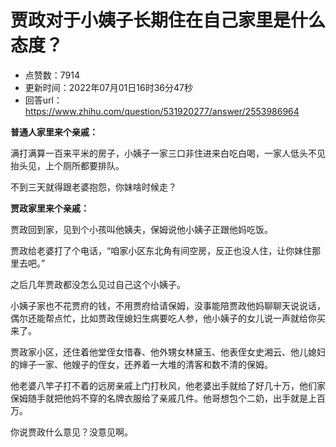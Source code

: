 # 贾政对于小姨子长期住在自己家里是什么态度？
- 点赞数：7914
- 更新时间：2022年07月01日16时36分47秒
- 回答url：https://www.zhihu.com/question/531920277/answer/2553986964
<body>
 <p data-pid="GBqGne4z"><b>普通人家里来个亲戚：</b></p>
 <p data-pid="gifdzt8T">满打满算一百来平米的房子，小姨子一家三口非住进来白吃白喝，一家人低头不见抬头见，上个厕所都要排队。</p>
 <p data-pid="n6fgKYja">不到三天就得跟老婆抱怨，你妹啥时候走？</p>
 <p data-pid="RZ6gdrl5"><b>贾政家里来个亲戚：</b></p>
 <p data-pid="w9SMAxNw">贾政回到家，见到个小孩叫他姨夫，保姆说他小姨子正跟他妈吃饭。</p>
 <p data-pid="ybHv1WC9">贾政给老婆打了个电话，“咱家小区东北角有间空房，反正也没人住，让你妹住那里去吧。”</p>
 <p data-pid="iS4SDWhe">之后几年贾政都没怎么见过自己这个小姨子。</p>
 <p data-pid="qKOSKeJB">小姨子家也不花贾府的钱，不用贾府给请保姆，没事能陪贾政他妈聊聊天说说话，偶尔还能帮点忙，比如贾政侄媳妇生病要吃人参，他小姨子的女儿说一声就给你买来了。</p>
 <p data-pid="T_uY0TDZ">贾政家小区，还住着他堂侄女惜春、他外甥女林黛玉、他表侄女史湘云、他儿媳妇的婶子一家、他嫂子的侄女，还养着一大堆的清客和数不清的保姆。</p>
 <p data-pid="13eRhiiB">他老婆八竿子打不着的远房亲戚上门打秋风，他老婆出手就给了好几十万，他们家保姆随手就把他妈不穿的名牌衣服给了亲戚几件。他哥想包个二奶，出手就是上百万。</p>
 <p data-pid="wlUfssvj">你说贾政什么意见？没意见啊。</p>
</body>